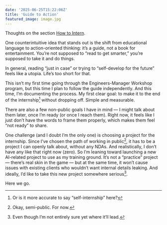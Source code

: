 ```yaml
---
date: '2025-06-25T15:22:06Z'
title: 'Guide to Action'
featured_image: image.jpg
---
```


Thoughts on the section [How to Intern](https://docs.aisystant.com/ru/rational-work/how-to-intern.html).

One counterintuitive idea that stands out is the shift from educational language to action-oriented thinking: it’s a guide, not a book for entertainment. You’re not supposed to “read to get smarter,” you’re supposed to take it and do things.

In general, reading “just in case” or trying to “self-develop for the future” feels like a utopia. Life’s too short for that.

This isn’t my first time going through the Engineers-Manager Workshop program, but this time I plan to follow the guide independently. And this time, I’m documenting the process. My first clear goal: to make it to the end of the internship[^1] without dropping off. Simple and measurable.

There are also a few non-public goals I have in mind — I might talk about them later, once I’m ready (or once I reach them). Right now, it feels like I just don’t have the words to frame them properly, which makes them feel “not ready” to share.

One challenge (and I doubt I’m the only one) is choosing a project for the internship. Since I’ve chosen the path of working in public[^2], it has to be a project I can openly talk about, without any NDAs. And realistically, I don’t have any like that right now (zero). So I’m leaning toward launching a new AI-related project to use as my training ground. It’s not a “practice” project — there’s real skin in the game — but at the same time, it won’t cause issues with existing clients who wouldn’t want internal details leaking. And ideally, I’d like to take this new project somewhere serious[^3].

Here we go.

[^1]: Or is it more accurate to say “self-internship” here?
[^2]: Okay, semi-public. For now.
[^3]: Even though I’m not entirely sure yet where it’ll lead.
